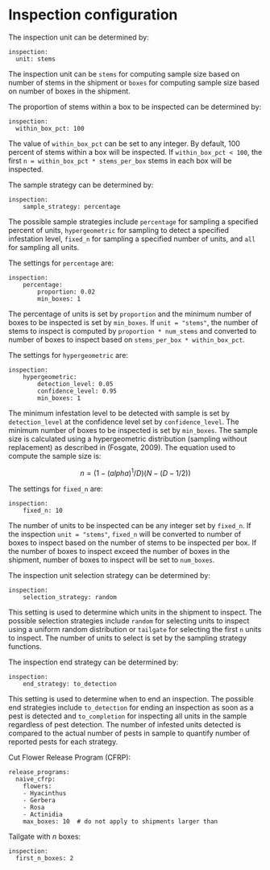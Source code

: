 # Inspection configuration

The inspection unit can be determined by:

```
inspection:
  unit: stems
```

The inspection unit can be `stems` for computing sample size based on 
number of stems in the shipment or `boxes` for computing sample size 
based on number of boxes in the shipment.

The proportion of stems within a box to be inspected can be determined by:

```
inspection:
  within_box_pct: 100
```

The value of `within_box_pct` can be set to any integer. By default, 100 
percent of stems within a box will be inspected. If `within_box_pct < 100`, the
 first `n = within_box_pct * stems_per_box` stems in each box will be inspected.

The sample strategy can be determined by:

```
inspection:
    sample_strategy: percentage
```

The possible sample strategies include `percentage` for sampling a specified
 percent of units, `hypergeometric` for sampling to detect a specified infestation
  level, `fixed_n` for sampling a specified number of units, and `all` for
   sampling all units.

The settings for `percentage` are:

```
inspection:
    percentage:
        proportion: 0.02
        min_boxes: 1
```

The percentage of units is set by `proportion` and the minimum number of boxes to
 be inspected is set by `min_boxes`. If `unit = "stems"`, the number of stems to inspect
 is computed by `proportion * num_stems` and converted to number of boxes to inspect
  based on `stems_per_box * within_box_pct`.
  
The settings for `hypergeometric` are:

```
inspection:
    hypergeometric:
        detection_level: 0.05
        confidence_level: 0.95
        min_boxes: 1
``` 

The minimum infestation level to be detected with sample is set by `detection_level` 
at the confidence level set by `confidence_level`. The minimum number of boxes to be 
inspected is set by `min_boxes`. The sample size is calculated using a hypergeometric
distribution (sampling without replacement) as described in (Fosgate, 2009).
The equation used to compute the sample size is:
  
```math
n=(1-(alpha)^1/D)(N-(D-1/2))
```

The settings for `fixed_n` are:

```
inspection:
    fixed_n: 10
```

The number of units to be inspected can be any integer set by `fixed_n`. If the inspection 
`unit = "stems"`, `fixed_n` will be converted to number of boxes to inspect based on the
number of stems to be inspected per box. If the number of boxes to inspect exceed
the number of boxes in the shipment, number of boxes to inspect will be set to `num_boxes`.

The inspection unit selection strategy can be determined by:

```
inspection:
    selection_strategy: random
```

This setting is used to determine which units in the shipment to inspect. The possible 
selection strategies include `random` for selecting units to inspect
using a uniform random distribution or `tailgate` for selecting the first `n` 
units to inspect. The number of units to select is set by the sampling strategy functions.

The inspection end strategy can be determined by:

```
inspection:
    end_strategy: to_detection
```

This setting is used to determine when to end an inspection. The possible end strategies 
include `to_detection` for ending an inspection as soon as a pest is detected and `to_completion`
for inspecting all units in the sample regardless of pest detection. The number of infested
units detected is compared to the actual number of pests in sample to quantify number of 
reported pests for each strategy.

Cut Flower Release Program (CFRP):

```
release_programs:
  naive_cfrp:
    flowers:
    - Hyacinthus
    - Gerbera
    - Rosa
    - Actinidia
    max_boxes: 10  # do not apply to shipments larger than
```

Tailgate with *n* boxes:

```
inspection:
  first_n_boxes: 2
```
